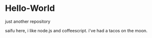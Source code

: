 # Hello-World
just another repository

saifu here, i like node.js and coffeescript.
i've had a tacos on the moon.
